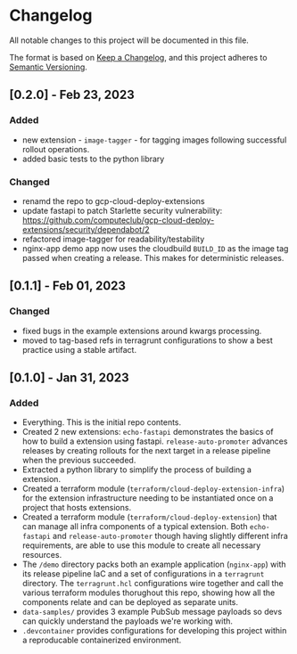 # Changelog

All notable changes to this project will be documented in this file.

The format is based on [Keep a Changelog](https://keepachangelog.com/en/1.0.0/),
and this project adheres to [Semantic Versioning](https://semver.org/spec/v2.0.0.html).

## [0.2.0] - Feb 23, 2023

### Added

- new extension - `image-tagger` - for tagging images following successful rollout operations.
- added basic tests to the python library

### Changed

- renamd the repo to gcp-cloud-deploy-extensions
- update fastapi to patch Starlette security vulnerability: https://github.com/computeclub/gcp-cloud-deploy-extensions/security/dependabot/2
- refactored image-tagger for readability/testability
- nginx-app demo app now uses the cloudbuild `BUILD_ID` as the image tag passed when creating a release. This makes for deterministic releases.

## [0.1.1] - Feb 01, 2023

### Changed

- fixed bugs in the example extensions around kwargs processing.
- moved to tag-based refs in terragrunt configurations to show a best practice using a stable artifact.

## [0.1.0] - Jan 31, 2023

### Added

- Everything. This is the initial repo contents.
- Created 2 new extensions: `echo-fastapi` demonstrates the basics of how to build a extension using fastapi. `release-auto-promoter` advances releases by creating rollouts for the next target in a release pipeline when the previous succeeded.
- Extracted a python library to simplify the process of building a extension.
- Created a terraform module (`terraform/cloud-deploy-extension-infra`) for the extension infrastructure needing to be instantiated once on a project that hosts extensions.
- Created a terraform module (`terraform/cloud-deploy-extension`) that can manage all infra components of a typical extension. Both `echo-fastapi` and `release-auto-promoter` though having slightly different infra requirements, are able to use this module to create all necessary resources.
- The `/demo` directory packs both an example application (`nginx-app`) with its release pipeline IaC and a set of configurations in a `terragrunt` directory. The `terragrunt.hcl` configurations wire together and call the various terraform modules thorughout this repo, showing how all the components relate and can be deployed as separate units.
- `data-samples/` provides 3 example PubSub message payloads so devs can quickly understand the payloads we're working with.
- `.devcontainer` provides configurations for developing this project within a reproducable containerized environment.
